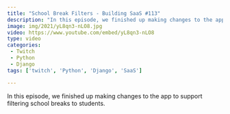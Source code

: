 ```yaml
---
title: "School Break Filters - Building SaaS #113"
description: "In this episode, we finished up making changes to the app to support filtering school breaks to students."
image: img/2021/yL8qn3-nLO8.jpg
video: https://www.youtube.com/embed/yL8qn3-nLO8
type: video
categories:
 - Twitch
 - Python
 - Django
tags: ['twitch', 'Python', 'Django', 'SaaS']

---
```


In this episode, we finished up making changes to the app to support filtering school breaks to students.
